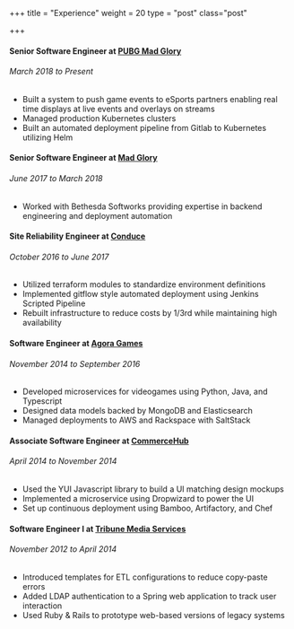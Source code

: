 +++
title = "Experience"
weight = 20
type = "post"
class="post"

+++

#### Senior Software Engineer at [PUBG Mad Glory](https://www.pubg.com)
###### March 2018 to Present

  - Built a system to push game events to eSports partners enabling real time displays at live events and overlays on streams
  - Managed production Kubernetes clusters
  - Built an automated deployment pipeline from Gitlab to Kubernetes utilizing Helm 


#### Senior Software Engineer at [Mad Glory](https://www.madglory.com)
###### June 2017 to March 2018

  - Worked with Bethesda Softworks providing expertise in backend engineering and deployment automation

#### Site Reliability Engineer at [Conduce](https://www.conduce.com)
###### October 2016 to June 2017

  - Utilized terraform modules to standardize environment definitions
  - Implemented gitflow style automated deployment using Jenkins Scripted Pipeline
  - Rebuilt infrastructure to reduce costs by 1/3rd while maintaining high availability

#### Software Engineer at [Agora Games](https://www.agoragames.com)
###### November 2014 to September 2016

  - Developed microservices for videogames using Python, Java, and Typescript
  - Designed data models backed by MongoDB and Elasticsearch
  - Managed deployments to AWS and Rackspace with SaltStack

#### Associate Software Engineer at [CommerceHub](https://www.commercehub.com)
###### April 2014 to November 2014

  - Used the YUI Javascript library to build a UI matching design mockups
  - Implemented a microservice using Dropwizard to power the UI
  - Set up continuous deployment using Bamboo, Artifactory, and Chef

#### Software Engineer I at [Tribune Media Services](https://www.gracenote.com)
###### November 2012 to April 2014

  - Introduced templates for ETL configurations to reduce copy-paste errors
  - Added LDAP authentication to a Spring web application to track user interaction
  - Used Ruby & Rails to prototype web-based versions of legacy systems
